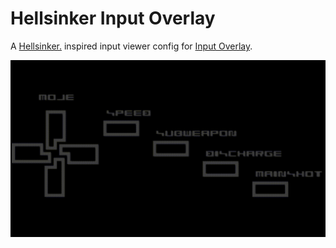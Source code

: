 # Hellsinker Input Overlay
A [Hellsinker.](https://store.steampowered.com/app/1067720/Hellsinker/) 
inspired input viewer config for [Input Overlay](https://github.com/univrsal/input-overlay).

![Example](https://github.com/Jacotyl/Hellsinker-Input-Overlay/blob/main/demo.gif)





